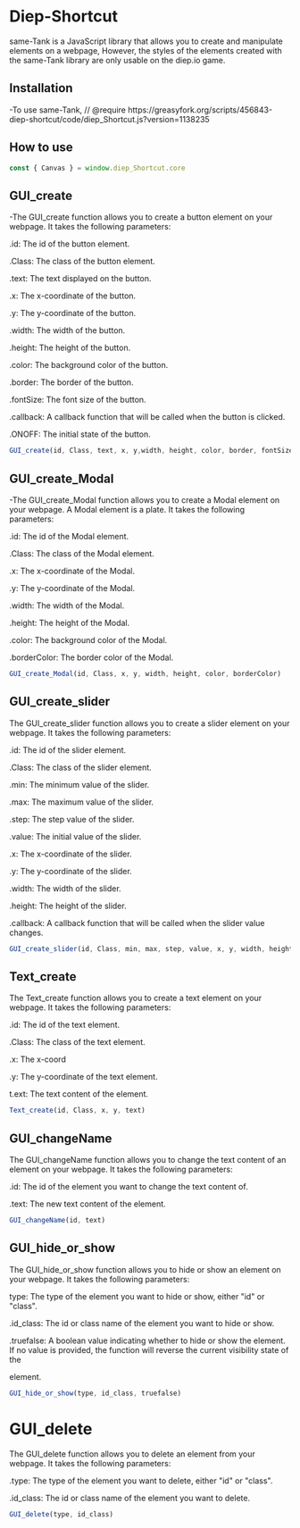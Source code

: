 
# Diep-Shortcut
<p>same-Tank is a JavaScript library that allows you to create and manipulate elements on a webpage, However, the styles of the elements created with the same-Tank library are only usable on the diep.io game.

## Installation
<p>-To use same-Tank, // @require https://greasyfork.org/scripts/456843-diep-shortcut/code/diep_Shortcut.js?version=1138235
  
## How to use
```javascript 
const { Canvas } = window.diep_Shortcut.core
```
  
## GUI_create
<p>-The GUI_create function allows you to create a button element on your webpage. It takes the following parameters:

<p>.id: The id of the button element.
<p>.Class: The class of the button element.
<p>.text: The text displayed on the button.
<p>.x: The x-coordinate of the button.
<p>.y: The y-coordinate of the button.
<p>.width: The width of the button.
<p>.height: The height of the button.
<p>.color: The background color of the button.
<p>.border: The border of the button.
<p>.fontSize: The font size of the button.
<p>.callback: A callback function that will be called when the button is clicked.
<p>.ONOFF: The initial state of the button.
  
```javascript
GUI_create(id, Class, text, x, y,width, height, color, border, fontSize, callback, ONOFF)
```
  
## GUI_create_Modal
<p>-The GUI_create_Modal function allows you to create a Modal element on your webpage. A Modal element is a plate. It takes the following parameters:

<p>.id: The id of the Modal element.
<p>.Class: The class of the Modal element.
<p>.x: The x-coordinate of the Modal.
<p>.y: The y-coordinate of the Modal.
<p>.width: The width of the Modal.
<p>.height: The height of the Modal.
<p>.color: The background color of the Modal.
<p>.borderColor: The border color of the Modal.
  
```javascript
GUI_create_Modal(id, Class, x, y, width, height, color, borderColor)
```
## GUI_create_slider
<p>The GUI_create_slider function allows you to create a slider element on your webpage. It takes the following parameters:

<p>.id: The id of the slider element.
<p>.Class: The class of the slider element.
<p>.min: The minimum value of the slider.
<p>.max: The maximum value of the slider.
<p>.step: The step value of the slider.
<p>.value: The initial value of the slider.
<p>.x: The x-coordinate of the slider.
<p>.y: The y-coordinate of the slider.
<p>.width: The width of the slider.
<p>.height: The height of the slider.
<p>.callback: A callback function that will be called when the slider value changes.
  
```javascript
GUI_create_slider(id, Class, min, max, step, value, x, y, width, height, callback)
```
## Text_create
<p>The Text_create function allows you to create a text element on your webpage. It takes the following parameters:

<p>.id: The id of the text element.
<p>.Class: The class of the text element.
<p>.x: The x-coord
<p>.y: The y-coordinate of the text element.
<p>t.ext: The text content of the element.
  
```javascript
Text_create(id, Class, x, y, text)
```
## GUI_changeName
<p>The GUI_changeName function allows you to change the text content of an element on your webpage. It takes the following parameters:

<p>.id: The id of the element you want to change the text content of.
<p>.text: The new text content of the element.
  
```javascript
GUI_changeName(id, text)
```
## GUI_hide_or_show
<p>The GUI_hide_or_show function allows you to hide or show an element on your webpage. It takes the following parameters:

<p>type: The type of the element you want to hide or show, either "id" or "class".
<p>.id_class: The id or class name of the element you want to hide or show.
<p>.truefalse: A boolean value indicating whether to hide or show the element. If no value is provided, the function will reverse the current visibility state of the <p>element.
  
```javascript
GUI_hide_or_show(type, id_class, truefalse)
```
# GUI_delete
<p>The GUI_delete function allows you to delete an element from your webpage. It takes the following parameters:

<p>.type: The type of the element you want to delete, either "id" or "class".
<p>.id_class: The id or class name of the element you want to delete.
  
```javascript
GUI_delete(type, id_class) 
```
